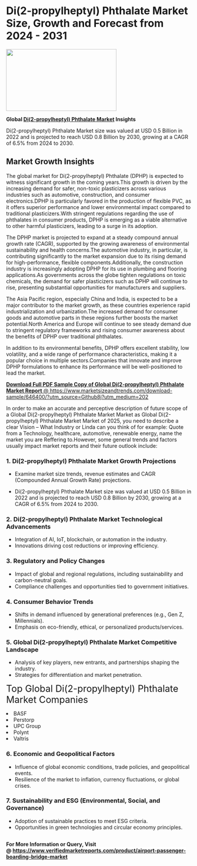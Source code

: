 <H1>Di(2-propylheptyl) Phthalate Market Size, Growth and Forecast from 2024 - 2031</H1><img class="aligncenter size-medium wp-image-584254" src="https://thirdeyenews.in/wp-content/uploads/2024/09/Global-Market-Research-300x168.jpeg" alt="" width="300" height="168" /><p><strong>Global&nbsp;<a href="https://www.marketsizeandtrends.com/download-sample/646400/?utm_source=Github8j?utm_medium=202">Di(2-propylheptyl) Phthalate Market</a> Insights</strong></p><p>Di(2-propylheptyl) Phthalate Market size was valued at USD 0.5 Billion in 2022 and is projected to reach USD 0.8 Billion by 2030, growing at a CAGR of 6.5% from 2024 to 2030.</p><p><h2>Market Growth Insights</h2> <p>The global market for Di(2-propylheptyl) Phthalate (DPHP) is expected to witness significant growth in the coming years.This growth is driven by the increasing demand for safer, non-toxic plasticizers across various industries such as automotive, construction, and consumer electronics.DPHP is particularly favored in the production of flexible PVC, as it offers superior performance and lower environmental impact compared to traditional plasticizers.With stringent regulations regarding the use of phthalates in consumer products, DPHP is emerging as a viable alternative to other harmful plasticizers, leading to a surge in its adoption.</p> <p><a href="#"></a></p> <p>The DPHP market is projected to expand at a steady compound annual growth rate (CAGR), supported by the growing awareness of environmental sustainability and health concerns.The automotive industry, in particular, is contributing significantly to the market expansion due to its rising demand for high-performance, flexible components.Additionally, the construction industry is increasingly adopting DPHP for its use in plumbing and flooring applications.As governments across the globe tighten regulations on toxic chemicals, the demand for safer plasticizers such as DPHP will continue to rise, presenting substantial opportunities for manufacturers and suppliers.</p> <p>The Asia Pacific region, especially China and India, is expected to be a major contributor to the market growth, as these countries experience rapid industrialization and urbanization.The increased demand for consumer goods and automotive parts in these regions further boosts the market potential.North America and Europe will continue to see steady demand due to stringent regulatory frameworks and rising consumer awareness about the benefits of DPHP over traditional phthalates.</p> <p>In addition to its environmental benefits, DPHP offers excellent stability, low volatility, and a wide range of performance characteristics, making it a popular choice in multiple sectors.Companies that innovate and improve DPHP formulations to enhance its performance will be well-positioned to lead the market.</p> <p><a href="#"></p><p><span class=""><strong>Download Full PDF Sample Copy of Global Di(2-propylheptyl) Phthalate Market Report</strong> @ <a href="https://www.marketsizeandtrends.com/download-sample/646400/?utm_source=Github8j?utm_medium=202" target="_blank">https://www.marketsizeandtrends.com/download-sample/646400/?utm_source=Github8j?utm_medium=202</a></span></p><p>In order to make an accurate and perceptive description of future scope of a Global&nbsp;Di(2-propylheptyl) Phthalate Market Market as Global&nbsp;Di(2-propylheptyl) Phthalate Market Market of 2025, you need to describe a clear Vision &ndash; What Industry or Linda can you think of for example: Quote from a Technology, healthcare, automotive, renewable energy, name the market you are Reffering to.However, some general trends and factors usually impact market reports and their future outlook include:</p><h3>1.&nbsp;<strong>Di(2-propylheptyl) Phthalate Market Growth Projections</strong></h3><ul><li>Examine market size trends, revenue estimates and CAGR (Compounded Annual Growth Rate) projections.</li><li><p>Di(2-propylheptyl) Phthalate Market size was valued at USD 0.5 Billion in 2022 and is projected to reach USD 0.8 Billion by 2030, growing at a CAGR of 6.5% from 2024 to 2030.</p></li></ul><h3>2.&nbsp;<strong>Di(2-propylheptyl) Phthalate Market Technological Advancements</strong></h3><ul><li>Integration of AI, IoT, blockchain, or automation in the industry.</li><li>Innovations driving cost reductions or improving efficiency.</li></ul><h3>3.&nbsp;<strong>Regulatory and Policy Changes</strong></h3><ul><li>Impact of global and regional regulations, including sustainability and carbon-neutral goals.</li><li>Compliance challenges and opportunities tied to government initiatives.</li></ul><h3>4.&nbsp;<strong>Consumer Behavior Trends</strong></h3><ul><li>Shifts in demand influenced by generational preferences (e.g., Gen Z, Millennials).</li><li>Emphasis on eco-friendly, ethical, or personalized products/services.</li></ul><h3>5.&nbsp;<strong>Global Di(2-propylheptyl) Phthalate Market Competitive Landscape</strong></h3><ul><li>Analysis of key players, new entrants, and partnerships shaping the industry.</li><li>Strategies for differentiation and market penetration.</li></ul><p data-pm-slice="1 1 []"><span style="color: inherit; font-family: inherit; font-size: 25px;">Top Global Di(2-propylheptyl) Phthalate Market Companies</span></p><div class="" data-test-id=""><p><li>BASF</li><li> Perstorp</li><li> UPC Group</li><li> Polynt</li><li> Valtris</li></p></div><h3>6.&nbsp;<strong>Economic and Geopolitical Factors</strong></h3><ul><li>Influence of global economic conditions, trade policies, and geopolitical events.</li><li>Resilience of the market to inflation, currency fluctuations, or global crises.</li></ul><h3>7.&nbsp;<strong>Sustainability and ESG (Environmental, Social, and Governance)</strong></h3><ul><li>Adoption of sustainable practices to meet ESG criteria.</li><li>Opportunities in green technologies and circular economy principles.</li></ul><h2><strong style="font-size: 14px;">For More Information or Query, Visit @&nbsp;</strong><a style="background-color: #ffffff; font-size: 14px;" href="https://www.marketsizeandtrends.com/report/di-2-propylheptyl-phthalate-market/" target="_blank">https://www.verifiedmarketreports.com/product/airport-passenger-boarding-bridge-market</a></h2>